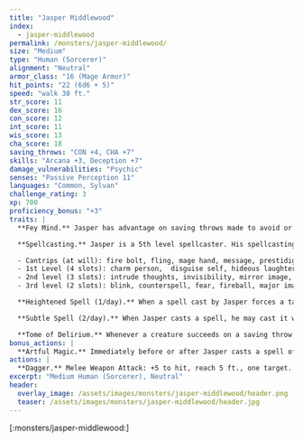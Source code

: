 ```yaml
---
title: "Jasper Middlewood"
index:
  - jasper-middlewood
permalink: /monsters/jasper-middlewood/
size: "Medium"
type: "Human (Sorcerer)"
alignment: "Neutral"
armor_class: "16 (Mage Armor)"
hit_points: "22 (6d6 + 5)"
speed: "walk 30 ft."
str_score: 11
dex_score: 16
con_score: 12
int_score: 11
wis_score: 13
cha_score: 18
saving_throws: "CON +4, CHA +7"
skills: "Arcana +3, Deception +7"
damage_vulnerabilities: "Psychic"
senses: "Passive Perception 11"
languages: "Common, Sylvan"
challenge_rating: 3
xp: 700
proficiency_bonus: "+3"
traits: |
  **Fey Mind.** Jasper has advantage on saving throws made to avoid or end the Charm condition, and magic can't put him to sleep.

  **Spellcasting.** Jasper is a 5th level spellcaster. His spellcasting ability is Charisma (spell save DC 15, +7 to hit with spell attacks). He has the following spells prepared:

  - Cantrips (at will): fire bolt, fling, mage hand, message, prestidigitation
  - 1st Level (4 slots): charm person,  disguise self, hideous laughter, mage armor, magic missile, momentary madness, notion, shield
  - 2nd level (3 slots): intrude thoughts, invisibility, mirror image, misty step, searing pain, suggestion
  - 3rd level (2 slots): blink, counterspell, fear, fireball, major image, mistrust, voices

  **Heightened Spell (1/day).** When a spell cast by Jasper forces a target to make a saving throw to resist its effects, he may cause one target to have disadvantage on its first saving throw made against the spell.

  **Subtle Spell (2/day).** When Jasper casts a spell, he may cast it without any verbal or somatic components.

  **Tome of Delirium.** Whenever a creature succeeds on a saving throw against one of Jasper's spells, Jasper takes 1d4 psychic damage.
bonus_actions: |
  **Artful Magic.** Immediately before or after Jasper casts a spell of 1st level or higher, he can use his bonus action to teleport up to 15 feet to an unoccupied space he can see.
actions: |
  **Dagger.** Melee Weapon Attack: +5 to hit, reach 5 ft., one target. Hit: 5 (1d4+3) piercing damage.
excerpt: "Medium Human (Sorcerer), Neutral"
header:
  overlay_image: /assets/images/monsters/jasper-middlewood/header.png
  teaser: /assets/images/monsters/jasper-middlewood/header.jpg
---
```


[:monsters/jasper-middlewood:]
